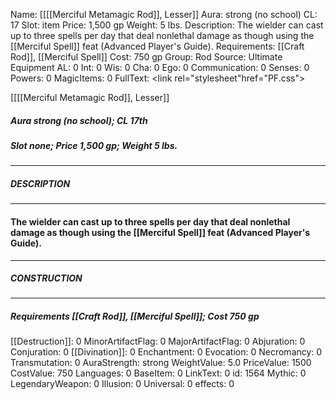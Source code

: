 Name: [[[[Merciful Metamagic Rod]], Lesser]]
Aura: strong (no school)
CL: 17
Slot: item
Price: 1,500 gp
Weight: 5 lbs.
Description: The wielder can cast up to three spells per day that deal nonlethal damage as though using the [[Merciful Spell]] feat (Advanced Player's Guide).
Requirements: [[Craft Rod]], [[Merciful Spell]]
Cost: 750 gp
Group: Rod
Source: Ultimate Equipment
AL: 0
Int: 0
Wis: 0
Cha: 0
Ego: 0
Communication: 0
Senses: 0
Powers: 0
MagicItems: 0
FullText: <link rel="stylesheet"href="PF.css"><div class="heading"><p class="alignleft">[[[[Merciful Metamagic Rod]], Lesser]]</p><div style="clear: both;"></div></div><div><h5><b>Aura </b>strong (no school); <b>CL </b>17th</h5><h5><b>Slot </b>none; <b>Price </b>1,500 gp; <b>Weight </b>5 lbs.</h5></div><hr/><div><h5><b>DESCRIPTION</b></h5></div><hr/><div><h4><p>The wielder can cast up to three spells per day that deal nonlethal damage as though using the [[Merciful Spell]] feat (Advanced Player's Guide).</p></h4></div><hr/><div><h5><b>CONSTRUCTION</b></h5></div><hr/><div><h5><b>Requirements </b>[[Craft Rod]], [[Merciful Spell]]; <b>Cost </b>750 gp</h5></div>
[[Destruction]]: 0
MinorArtifactFlag: 0
MajorArtifactFlag: 0
Abjuration: 0
Conjuration: 0
[[Divination]]: 0
Enchantment: 0
Evocation: 0
Necromancy: 0
Transmutation: 0
AuraStrength: strong
WeightValue: 5.0
PriceValue: 1500
CostValue: 750
Languages: 0
BaseItem: 0
LinkText: 0
id: 1564
Mythic: 0
LegendaryWeapon: 0
Illusion: 0
Universal: 0
effects: 0

